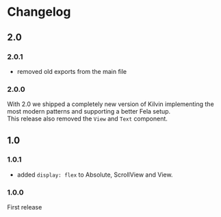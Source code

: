 # Changelog

## 2.0

### 2.0.1

- removed old exports from the main file

### 2.0.0

With 2.0 we shipped a completely new version of Kilvin implementing the most modern patterns and supporting a better Fela setup.<br>
This release also removed the `View` and `Text` component.

## 1.0

### 1.0.1

- added `display: flex` to Absolute, ScrollView and View.

### 1.0.0

First release
